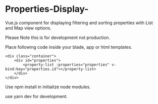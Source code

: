# Properties-Display-
Vue.js component for displaying filtering and sorting properties with List and Map view options.

Please Note this is for development not production. 

Place following code inside your blade, app or html templates.

```
<div class="container">
    <div id="properties">
        <property-list :properties="properties" v-bind:key="properties.id"></property-list>
    </div>
</div>

```

Use npm install in initialize node modules.

use yarn dev for development.
